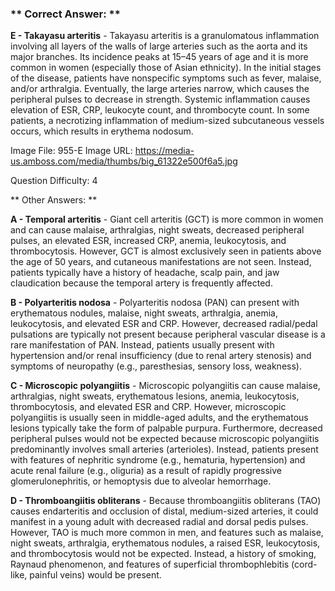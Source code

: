 ### ** Correct Answer: **

**E - Takayasu arteritis** - Takayasu arteritis is a granulomatous inflammation involving all layers of the walls of large arteries such as the aorta and its major branches. Its incidence peaks at 15–45 years of age and it is more common in women (especially those of Asian ethnicity). In the initial stages of the disease, patients have nonspecific symptoms such as fever, malaise, and/or arthralgia. Eventually, the large arteries narrow, which causes the peripheral pulses to decrease in strength. Systemic inflammation causes elevation of ESR, CRP, leukocyte count, and thrombocyte count. In some patients, a necrotizing inflammation of medium-sized subcutaneous vessels occurs, which results in erythema nodosum.

Image File: 955-E
Image URL: https://media-us.amboss.com/media/thumbs/big_61322e500f6a5.jpg

Question Difficulty: 4

** Other Answers: **

**A - Temporal arteritis** - Giant cell arteritis (GCT) is more common in women and can cause malaise, arthralgias, night sweats, decreased peripheral pulses, an elevated ESR, increased CRP, anemia, leukocytosis, and thrombocytosis. However, GCT is almost exclusively seen in patients above the age of 50 years, and cutaneous manifestations are not seen. Instead, patients typically have a history of headache, scalp pain, and jaw claudication because the temporal artery is frequently affected.

**B - Polyarteritis nodosa** - Polyarteritis nodosa (PAN) can present with erythematous nodules, malaise, night sweats, arthralgia, anemia, leukocytosis, and elevated ESR and CRP. However, decreased radial/pedal pulsations are typically not present because peripheral vascular disease is a rare manifestation of PAN. Instead, patients usually present with hypertension and/or renal insufficiency (due to renal artery stenosis) and symptoms of neuropathy (e.g., paresthesias, sensory loss, weakness).

**C - Microscopic polyangiitis** - Microscopic polyangiitis can cause malaise, arthralgias, night sweats, erythematous lesions, anemia, leukocytosis, thrombocytosis, and elevated ESR and CRP. However, microscopic polyangiitis is usually seen in middle-aged adults, and the erythematous lesions typically take the form of palpable purpura. Furthermore, decreased peripheral pulses would not be expected because microscopic polyangiitis predominantly involves small arteries (arterioles). Instead, patients present with features of nephritic syndrome (e.g., hematuria, hypertension) and acute renal failure (e.g., oliguria) as a result of rapidly progressive glomerulonephritis, or hemoptysis due to alveolar hemorrhage.

**D - Thromboangiitis obliterans** - Because thromboangiitis obliterans (TAO) causes endarteritis and occlusion of distal, medium-sized arteries, it could manifest in a young adult with decreased radial and dorsal pedis pulses. However, TAO is much more common in men, and features such as malaise, night sweats, arthralgia, erythematous nodules, a raised ESR, leukocytosis, and thrombocytosis would not be expected. Instead, a history of smoking, Raynaud phenomenon, and features of superficial thrombophlebitis (cord-like, painful veins) would be present.

